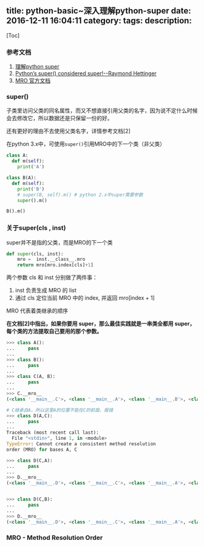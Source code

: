 title: python-basic~深入理解python-super
date: 2016-12-11 16:04:11
category:
tags:
description:
---
[Toc]

### 参考文档
1. [理解python super](https://laike9m.com/blog/li-jie-python-super,70/)
2. [Python’s super() considered super!--Raymond Hettinger](https://rhettinger.wordpress.com/2011/05/26/super-considered-super/)
3. [MRO 官方文档](https://www.python.org/download/releases/2.3/mro/)

### super()

子类里访问父类的同名属性，而又不想直接引用父类的名字，因为说不定什么时候会去修改它，所以数据还是只保留一份的好。

还有更好的理由不去使用父类名字，详情参考文档[2]

在python 3.x中，可使用`super()`引用MRO中的下一个类（非父类）
``` python
class A:
  def m(self):
    print('A')

class B(A):
  def m(self):
    print('B')
    # super(B, self).m() # python 2.x中super需要参数
    super().m()

B().m()
```

### 关于super(cls , inst)

super并不是指的父类，而是MRO的下一个类
``` python
def super(cls, inst):
    mro =  inst.__class__.mro 
    return mro[mro.index[cls]+1]
```
两个参数 cls 和 inst 分别做了两件事： 
1. inst 负责生成 MRO 的 list 
2. 通过 cls 定位当前 MRO 中的 index, 并返回 mro[index + 1] 

MRO 代表着类继承的顺序

**在文档[2]中指出，如果你要用 super，那么最佳实践就是一串类全都用 super，每个类的方法提取自己要用的那个参数。**

``` python
>>> class A():
...     pass
...
>>> class B():
...     pass
...
>>> class C(A, B):
...     pass
...
>>> C.__mro__
(<class '__main__.C'>, <class '__main__.A'>, <class '__main__.B'>, <class 'object'>)

# C继承自A，所以这里A的位置不能在C的前面，报错
>>> class D(A,C):
...     pass
...
Traceback (most recent call last):
  File "<stdin>", line 1, in <module>
TypeError: Cannot create a consistent method resolution
order (MRO) for bases A, C

>>> class D(C,A):
...     pass
...
>>> D.__mro__
(<class '__main__.D'>, <class '__main__.C'>, <class '__main__.A'>, <class '__main__.B'>, <class 'object'>)


>>> class D(C,B):
...     pass
...
>>> D.__mro__
(<class '__main__.D'>, <class '__main__.C'>, <class '__main__.A'>, <class '__main__.B'>, <class 'object'>)
```

### MRO - Method Resolution Order


